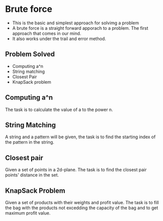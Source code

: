 # Brute force

- This is the basic and simplest approach for solvimg a problem
- A brute force is a straight forward apporach to a problem. The first approach that comes in our mind.
- It also works under the trail and error method.

## Problem Solved
- Computing a^n
- String matching
- Closest Pair
- KnapSack problem

## Computing  a^n
The task is to calculate the value of a to the power n.

## String Matching
A string and a pattern will be given, the task is to find the starting index of the pattern in the string.

## Closest pair
Given a set of points in a 2d-plane. The task is to find the closest pair points' distance in the set.

## KnapSack Problem
Given a set of products with their weights and profit value. The task is to fill the bag with the products not excedding the capacity of the bag and to get maximum profit value.
